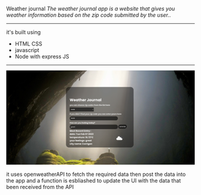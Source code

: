 Weather journal
*The weather journal app is a website that gives you weather information based on the zip code submitted by the user.*.

--------------------
it's built using 
- HTML CSS
- javascript
- Node with express JS
--------------------------
![an images of the site](/website/images/site%20image.png)


it uses openweatherAPI to fetch the required data then post the data into the app and a function is esbliashed to update the UI with the data that been received from the API
